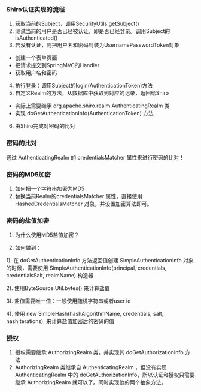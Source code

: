 ### Shiro认证实现的流程

1. 获取当前的Subject，调用SecurityUtils.getSubject()
2. 测试当前的用户是否已经被认证，即是否已经登录。调用Subject的isAuthenticated()
3. 若没有认证，则把用户名和密码封装为UsernamePasswordToken对象
- 创建一个表单页面
- 把请求提交到SpringMVC的Handler
- 获取用户名和密码
4. 执行登录：调用Subject的login(AuthenticationToken)方法
5. 自定义Realm的方法，从数据库中获取到对应的记录，返回给Shiro
- 实际上需要继承 org.apache.shiro.realm.AuthenticatingRealm 类
- 实现 doGetAuthenticationInfo(AuthenticationToken) 方法
6. 由Shiro完成对密码的比对

### 密码的比对
通过 AuthenticatingRealm 的 credentialsMatcher 属性来进行密码的比对！

### 密码的MD5加密
1. 如何把一个字符串加密为MD5
2. 替换当前Realm的credentialsMatcher 属性，直接使用 HashedCredentialsMatcher 对象，并设置加密算法即可。

### 密码的盐值加密
1. 为什么使用MD5盐值加密？

2. 如何做到：

1). 在 doGetAuthenticationInfo 方法返回值创建 SimpleAuthenticationInfo 对象的时候，需要使用 SimpleAuthenticationInfo(principal, credentials, credentialsSalt, realmName) 构造器

2). 使用ByteSource.Util.bytes() 来计算盐值

3). 盐值需要唯一值：一般使用随机字符串或者user id

4). 使用 new SimpleHash(hashAlgorithmName, credentials, salt, hashIterations); 来计算盐值加密后的密码的值

### 授权
1. 授权需要继承 AuthorizingRealm 类，并实现其 doGetAuthorizationInfo 方法
2. AuthorizingRealm 类继承自 AuthenticatingRealm ，但没有实现 AuthenticatingRealm 中的 doGetAuthorizationInfo，所以认证和授权只需要继承 AuthorizingRealm 就可以了。同时实现他的两个抽象方法。


